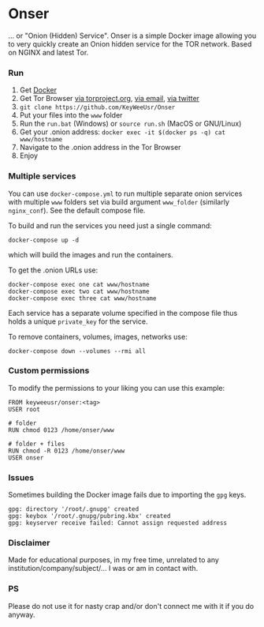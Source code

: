 # Onser

... or "Onion (Hidden) Service". Onser is a simple Docker image allowing you to
very quickly create an Onion hidden service for the TOR network.
Based on NGINX and latest Tor.


### Run

1. Get [Docker](https://www.docker.com/get-started)
2. Get Tor Browser
   [via torproject.org](https://www.torproject.org/download/download-easy.html.en),
   [via email](mailto://gettor@torproject.org),
   [via twitter](https://twitter.com/get_tor)
3. ``git clone https://github.com/KeyWeeUsr/Onser``
4. Put your files into the ``www`` folder
5. Run the ``run.bat`` (Windows) or ``source run.sh`` (MacOS or GNU/Linux)
6. Get your .onion address: ``docker exec -it $(docker ps -q) cat www/hostname``
7. Navigate to the .onion address in the Tor Browser
8. Enjoy


### Multiple services

You can use ``docker-compose.yml`` to run multiple separate onion services with
multiple ``www`` folders set via build argument ``www_folder`` (similarly
``nginx_conf``). See the default compose file.

To build and run the services you need just a single command:

    docker-compose up -d

which will build the images and run the containers.

To get the .onion URLs use:

    docker-compose exec one cat www/hostname
    docker-compose exec two cat www/hostname
    docker-compose exec three cat www/hostname

Each service has a separate volume specified in the compose file thus holds
a unique ``private_key`` for the service.

To remove containers, volumes, images, networks use:

    docker-compose down --volumes --rmi all


### Custom permissions

To modify the permissions to your liking you can use this example:

    FROM keyweeusr/onser:<tag>
    USER root

    # folder
    RUN chmod 0123 /home/onser/www

    # folder + files
    RUN chmod -R 0123 /home/onser/www
    USER onser


### Issues

Sometimes building the Docker image fails due to importing the ``gpg`` keys.

    gpg: directory '/root/.gnupg' created
    gpg: keybox '/root/.gnupg/pubring.kbx' created
    gpg: keyserver receive failed: Cannot assign requested address


### Disclaimer

Made for educational purposes, in my free time, unrelated to any
institution/company/subject/... I was or am in contact with.


### PS

Please do not use it for nasty crap
and/or don't connect me with it if you do anyway.

